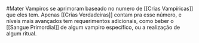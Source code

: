 #Mater 
Vampiros se aprimoram baseado no numero de [[Crias Vampíricas]] que eles tem. Apenas [[Crias Verdadeiras]] contam pra esse número, e níveis mais avançados tem requerimentos adicionais, como beber o [[Sangue Primordial]] de algum vampiro específico, ou a realização de algum ritual.